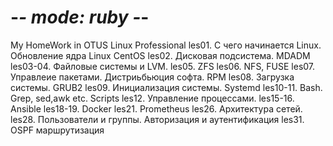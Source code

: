 # -*- mode: ruby -*-
My HomeWork in OTUS Linux Professional
les01. С чего начинается Linux. Обновление ядра Linux CentOS
les02. Дисковая подсистема. MDADM
les03-04. Файловые системы и LVM.
les05. ZFS
les06. NFS, FUSE
les07. Управлеие пакетами. Дистриьбьюция софта. RPM
les08. Загрузка системы. GRUB2
les09. Инициализация системы. Systemd
les10-11. Bash. Grep, sed,awk etc. Scripts
les12.  Управление процессами. 
les15-16. Ansible
les18-19. Docker
les21. Prometheus
les26. Архитектура сетей.
les28. Пользователи и группы. Авторизация и аутентификация
les31. OSPF маршрутизация
